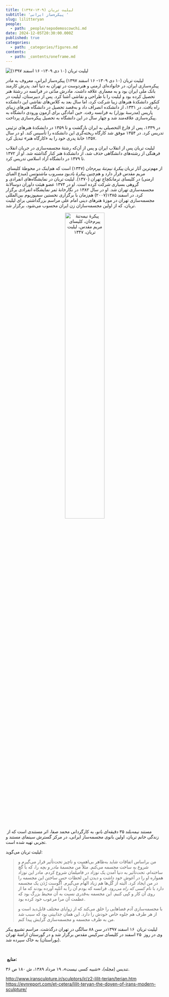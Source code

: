 ```yaml
---
title: لیلیت تریان (۱۳۰۹-۱۳۹۷)
subtitle: 'پیکره‌ساز ایرانی '
slug: lilitteryan
people:
  - path: _people/sepodemoscowchi.md
date: 2024-12-05T20:30:00.000Z
published: true
categories:
  - path: _categories/figures.md
contents:
  - path: _contents/oneframe.md
---
```






![لیلیت تریان (۱۰ دی ۱۳۰۹- ۱۶ اسفند ۱۳۹۷) ](https://assets.tina.io/b6b0cb5c-4b1b-43f4-9bea-8d6867c09320/03.jpeg "لیلیت تریان (۱۰ دی ۱۳۰۹- ۱۶ اسفند ۱۳۹۷)")

لیلیت تریان (۱۰ دی ۱۳۰۹- ۱۶ اسفند ۱۳۹۷) پیکره‌ساز ایرانی، معروف به مادر پیکره‌سازی ایران، در خانواده‌ای ارمنی و هنردوست در تهران به دنیا آمد. پدرش کارمند بانک ملی ایران بود و به معماری علاقه داشت. مادرش مدّتی در فرانسه در رشتهٔ هنر تحصیل کرده بود و لیلیت را با طراحی و نقاشی آشنا کرد. پس از دبیرستان، لیلیت در کنکور دانشکدهٔ هنرهای زیبا شرکت کرد، اما سال بعد به کلاس‌های نقاشی این دانشکده راه یافت. در ۱۳۳۱، از دانشکده انصراف داد و به‌قصد تحصیل در دانشگاه هنرهای زیبای پاریس (مدرسهٔ بوزار) به فرانسه رفت. حین آمادگی برای آزمون ورودی دانشگاه به پیکره‌سازی علاقه‌مند شد و چهار سال در این دانشگاه به تحصیل پیکره‌سازی پرداخت.

در ۱۳۳۹، پس از فارغ التحصیلی به ایران بازگشت و تا ۱۳۵۹ در دانشکدهٔ هنرهای تزئینی تدریس کرد. در ۱۳۵۴ موفق شد کارگاه ریخته‌گری این دانشکده را تأسیس کند. او در سال ۱۳۵۷ خانهٔ پدری خود را به «کارگاه هنر» تبدیل کرد.

لیلیت تریان پس از انقلاب ایران و پس از آن‌که رشتهٔ مجسمه‌سازی در جریان انقلاب‌ فرهنگی از رشته‌های دانشگاهی حذف شد، از دانشکدهٔ هنر کنار گذاشته شد. او از ۱۳۷۲ تا ۱۳۷۹ در دانشگاه آزاد اسلامی تدریس کرد.

 از مهم‌ترین آثار تریان _پیکرهٔ نیم‌تنهٔ یپرم‌خان_ (۱۳۴۷) است که هم‌اینک در محوطهٔ‌ کلیسای مریم مقدس قرار دارد و هم‌چنین _پیکرهٔ یادبودِ مسروب ماشتوتس_ (مبدع الفبای ارمنی) در کلیسای ترمانکچاج تهران (۱۳۷۰). لیلیت تریان در نمایشگاه‌های انفرادی و گروهی بسیاری شرکت کرده است. او در ۱۳۷۴ عضو هیئت داوران دوسالانهٔ مجسمه‌سازی تهران شد. او در سال ۱۳۸۲ در نگارخانهٔ ثمر نمایشگاه انفرادی برگزار کرد. در اسفند ۱۳۸۵(۲۰۰۷) هم‌زمان با برگزاری نخستین سمپوزیوم بین‌المللی مجسمه‌سازی تهران در موزهٔ هنرهای دینی امام علی مراسم بزرگداشتی برای لیلیت تریان، که از اولین مجسمه‌سازان زن ایران محسوب می‌شود، برگزار شد.

 <center>
<img 
       src="https://assets.tina.io/b6b0cb5c-4b1b-43f4-9bea-8d6867c09320/Saint_Mary_Armenian_Church_(Tehran)_5880.jpg" 
    title = "پیکرهٔ نیمه‌تنهٔ پیرم‌خان، کلیسای مریم مقدس، لیلیت تریان، ۱۳۴۷"
    alt= "پیکرهٔ نیمه‌تنهٔ پیرم‌خان، کلیسای مریم مقدس، لیلیت تریان، ۱۳۴۷"
       style="width: 50%; height:50%;" />
</center>

 مستند نیمه‌بلند ۳۵ دقیقه‌ای _بانو_، به کارگردانی محمد صفا، اثر مستندی است که از زندگی خانم تریان، اولین بانوی مجسمه‌ساز ایرانی، در مرکز گسترش سینمای مستند و تجربی تهیه شده است.

لیلیت تریان می‌گوید: 

> من براساس اتفاقات شاید به‌ظاهر بی‌اهمیت و ناچیز تحت‌تأثیر قرار می‌گیرم و شروع به ساخت مجسمه می‌کنم. مثلاً من مجسمهٔ _مادر و بچه_ را، که با گچ ساخته‌ام، تحت‌تأثیر به دنیا آمدن یک نوزاد در فامیلمان شروع کردم. مادر این نوزاد همواره او را در آغوش خود داشت و دیدن این لحظات حسِ ساختن این مجسمه را در من ایجاد کرد. البته از گُل‌ها هم زیاد الهام می‌گیرم. آگوست رُدَن یک مجسمه دارد با نام _کسی که راه می‌رود_. فرانسه که بودم آن را به آتلیه آورده بودند که ما از روی آن کار و کپی کنیم. این مجسمه به‌قدری نسبت به آن محیط بزرگ بود که عظمت آن مرا مرعوب خود کرده بود.
>
> با مجسمه‌سازی آدم فضاهایی را خلق می‌کند که از زوایای مختلف قابل‌دید است و از هر طرف هم جلوه خاص خودش را دارد. این همان جذابیتی بود که سبب شد من به طرف مجسمه و مجسمه‌سازی گرایش پیدا کنم.

لیلیت تریان  ۱۶ اسفند ۱۳۹۷در سن ۸۸ سالگی در تهران درگذشت. مراسم تشییع پیکر وی در روز  ۲۵ اسفند در کلیسای سرکیس مقدس برگزار شد و در گورستان ارامنهٔ تهران (بوراستان) به خاک سپرده شد.

 

 **منابع:**

تندیس (مجله)، «شبیه کسی نیست»، ۱۹ مرداد ۱۳۸۹، ش ۱۸۰ ص ۳۶.

<p dir="ltr">
    <a href="http://www.iransculpture.ir/sculptors/ir/z2-lilit-terian/terian.htm">http://www.iransculpture.ir/sculptors/ir/z2-lilit-terian/terian.htm</a>
    <br>
    <a href="https://evnreport.com/et-cetera/lilit-teryan-the-doyen-of-irans-modern-sculpture/">https://evnreport.com/et-cetera/lilit-teryan-the-doyen-of-irans-modern-sculpture/</a>
</p>


